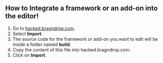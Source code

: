 ## How to Integrate a framework or an add-on into the editor!

 1. Go to [hacked.bragndrop.com](https://hacked.bragndrop.com).
 2. Select **Import**.
 3. The source code for the framework or add-on you want to edit will be inside a folder named **build**.
 4. Copy the content of this file into hacked.bragndrop.com.
 5. Click on **Import**.
